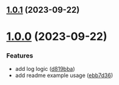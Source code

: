 ## [1.0.1](https://github.com/Chia-Network/core-registry-logger/compare/1.0.0...1.0.1) (2023-09-22)



# [1.0.0](https://github.com/Chia-Network/core-registry-logger/compare/d819bba155d4018c12bbf72d120bebdf9931c81e...1.0.0) (2023-09-22)


### Features

* add log logic ([d819bba](https://github.com/Chia-Network/core-registry-logger/commit/d819bba155d4018c12bbf72d120bebdf9931c81e))
* add readme example usage ([ebb7d36](https://github.com/Chia-Network/core-registry-logger/commit/ebb7d36201f8d9643af0896162516dabf0ce3d13))



